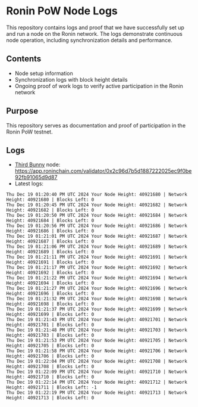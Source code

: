 # Ronin PoW Node Logs

This repository contains logs and proof that we have successfully set up and run a node on the Ronin network. The logs demonstrate continuous node operation, including synchronization details and performance.

## Contents

- Node setup information
- Synchronization logs with block height details
- Ongoing proof of work logs to verify active participation in the Ronin network

## Purpose

This repository serves as documentation and proof of participation in the Ronin PoW testnet.

## Logs

- [Third Bunny](https://thirdbunny.xyz/) node: https://app.roninchain.com/validator/0x2c96d7b5d1887222025ec9f0be92fb91065d9d87
- Latest logs:
```
Thu Dec 19 01:20:40 PM UTC 2024 Your Node Height: 40921680 | Network Height: 40921680 | Blocks Left: 0
Thu Dec 19 01:20:45 PM UTC 2024 Your Node Height: 40921682 | Network Height: 40921682 | Blocks Left: 0
Thu Dec 19 01:20:50 PM UTC 2024 Your Node Height: 40921684 | Network Height: 40921684 | Blocks Left: 0
Thu Dec 19 01:20:56 PM UTC 2024 Your Node Height: 40921686 | Network Height: 40921686 | Blocks Left: 0
Thu Dec 19 01:21:01 PM UTC 2024 Your Node Height: 40921687 | Network Height: 40921687 | Blocks Left: 0
Thu Dec 19 01:21:06 PM UTC 2024 Your Node Height: 40921689 | Network Height: 40921689 | Blocks Left: 0
Thu Dec 19 01:21:11 PM UTC 2024 Your Node Height: 40921691 | Network Height: 40921691 | Blocks Left: 0
Thu Dec 19 01:21:17 PM UTC 2024 Your Node Height: 40921692 | Network Height: 40921692 | Blocks Left: 0
Thu Dec 19 01:21:22 PM UTC 2024 Your Node Height: 40921694 | Network Height: 40921694 | Blocks Left: 0
Thu Dec 19 01:21:27 PM UTC 2024 Your Node Height: 40921696 | Network Height: 40921696 | Blocks Left: 0
Thu Dec 19 01:21:32 PM UTC 2024 Your Node Height: 40921698 | Network Height: 40921698 | Blocks Left: 0
Thu Dec 19 01:21:37 PM UTC 2024 Your Node Height: 40921699 | Network Height: 40921699 | Blocks Left: 0
Thu Dec 19 01:21:43 PM UTC 2024 Your Node Height: 40921701 | Network Height: 40921701 | Blocks Left: 0
Thu Dec 19 01:21:48 PM UTC 2024 Your Node Height: 40921703 | Network Height: 40921703 | Blocks Left: 0
Thu Dec 19 01:21:53 PM UTC 2024 Your Node Height: 40921705 | Network Height: 40921705 | Blocks Left: 0
Thu Dec 19 01:21:58 PM UTC 2024 Your Node Height: 40921706 | Network Height: 40921706 | Blocks Left: 0
Thu Dec 19 01:22:04 PM UTC 2024 Your Node Height: 40921708 | Network Height: 40921708 | Blocks Left: 0
Thu Dec 19 01:22:09 PM UTC 2024 Your Node Height: 40921710 | Network Height: 40921710 | Blocks Left: 0
Thu Dec 19 01:22:14 PM UTC 2024 Your Node Height: 40921712 | Network Height: 40921711 | Blocks Left: -1
Thu Dec 19 01:22:19 PM UTC 2024 Your Node Height: 40921713 | Network Height: 40921713 | Blocks Left: 0
```
